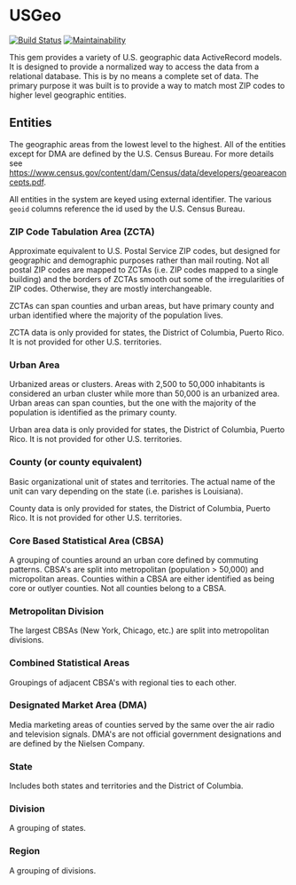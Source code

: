 # USGeo

[![Build Status](https://travis-ci.com/bdurand/us_geo.svg?branch=master)](https://travis-ci.com/bdurand/us_geo)
[![Maintainability](https://api.codeclimate.com/v1/badges/18797b64151284648a05/maintainability)](https://codeclimate.com/github/bdurand/us_geo/maintainability)

This gem provides a variety of U.S. geographic data ActiveRecord models. It is designed to provide a normalized way to access the data from a relational database. This is by no means a complete set of data. The primary purpose it was built is to provide a way to match most ZIP codes to higher level geographic entities.

## Entities

The geographic areas from the lowest level to the highest. All of the entities except for DMA are defined by the U.S. Census Bureau. For more details see https://www.census.gov/content/dam/Census/data/developers/geoareaconcepts.pdf.

All entities in the system are keyed using external identifier. The various `geoid` columns reference the id used by the U.S. Census Bureau.

### ZIP Code Tabulation Area (ZCTA)

Approximate equivalent to U.S. Postal Service ZIP codes, but designed for geographic and demographic purposes rather than mail routing. Not all postal ZIP codes are mapped to ZCTAs (i.e. ZIP codes mapped to a single building) and the borders of ZCTAs smooth out some of the irregularities of ZIP codes. Otherwise, they are mostly interchangeable.

ZCTAs can span counties and urban areas, but have primary county and urban identified where the majority of the population lives.

ZCTA data is only provided for states, the District of Columbia, Puerto Rico. It is not provided for other U.S. territories.

### Urban Area

Urbanized areas or clusters. Areas with 2,500 to 50,000 inhabitants is considered an urban cluster while more than 50,000 is an urbanized area. Urban areas can span counties, but the one with the majority of the population is identified as the primary county.

Urban area data is only provided for states, the District of Columbia, Puerto Rico. It is not provided for other U.S. territories.

### County (or county equivalent)

Basic organizational unit of states and territories. The actual name of the unit can vary depending on the state (i.e. parishes is Louisiana).

County data is only provided for states, the District of Columbia, Puerto Rico. It is not provided for other U.S. territories.

### Core Based Statistical Area (CBSA)

A grouping of counties around an urban core defined by commuting patterns. CBSA's are split into metropolitan (population > 50,000) and micropolitan areas. Counties within a CBSA are either identified as being core or outlyer counties. Not all counties belong to a CBSA.

### Metropolitan Division

The largest CBSAs (New York, Chicago, etc.) are split into metropolitan divisions.

### Combined Statistical Areas

Groupings of adjacent CBSA's with regional ties to each other.

### Designated Market Area (DMA)

Media marketing areas of counties served by the same over the air radio and television signals. DMA's are not official government designations and are defined by the Nielsen Company.

### State

Includes both states and territories and the District of Columbia.

### Division

A grouping of states.

### Region

A grouping of divisions.
